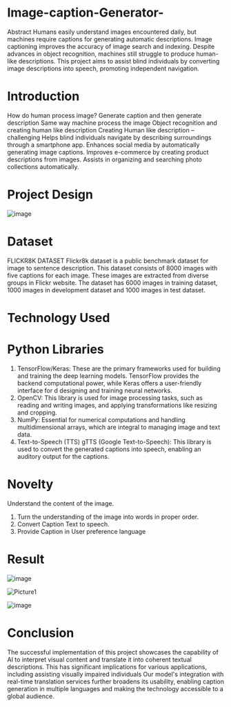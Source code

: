 # Image-caption-Generator-
Abstract
Humans easily understand images encountered daily, but machines require captions for generating automatic descriptions. Image captioning improves the accuracy of image search and indexing. Despite advances in object recognition, machines still struggle to produce human-like descriptions. This project aims to assist blind individuals by converting image descriptions into speech, promoting independent navigation.

# Introduction
How do human process image?
Generate caption and then generate description Same way machine process the image Object recognition and creating human like description
Creating Human like description – challenging
Helps blind individuals navigate by describing surroundings through a smartphone app.
Enhances social media by automatically generating image captions.
Improves e-commerce by creating product descriptions from images.
Assists in organizing and searching photo collections automatically.

# Project Design
![image](https://github.com/akansha-sharma-28/Image-caption-Generator-/assets/106007341/cf07bd7f-39f5-4f9b-b5ac-52822d293c8c)


# Dataset
FLICKR8K DATASET
Flickr8k dataset is a public benchmark dataset for image to sentence description. This dataset consists of 8000 images with five captions for each image. These images are extracted from diverse groups in Flickr website.
The dataset has 6000 images in training dataset, 1000 images in development dataset and 1000 images in test dataset.
# Technology Used
# Python Libraries
1. TensorFlow/Keras: These are the primary frameworks used for building and 
   training the deep learning models. TensorFlow provides the backend 
   computational power, while Keras offers a user-friendly interface for d 
   designing and training neural networks.
2. OpenCV: This library is used for image processing tasks, such as reading 
   and writing images, and applying transformations like resizing and 
   cropping.
3. NumPy: Essential for numerical computations and handling 
   multidimensional arrays, which are integral to managing image and text 
   data.
4. Text-to-Speech (TTS)
   gTTS (Google Text-to-Speech): This library is used to convert the 
   generated captions into speech, enabling an auditory output for the 
   captions.
# Novelty
Understand the content of the image.
1. Turn the understanding of the image into words in proper order.
2. Convert Caption Text to speech.
3. Provide Caption in User preference language

# Result
![image](https://github.com/akansha-sharma-28/Image-caption-Generator-/assets/106007341/e843249f-4bde-4e46-b6d5-713cb05c784d)

![Picture1](https://github.com/akansha-sharma-28/Image-caption-Generator-/assets/106007341/95e7fe84-b89b-427b-ab37-a9e32bf463dd)

![image](https://github.com/akansha-sharma-28/Image-caption-Generator-/assets/106007341/330c9b01-bbf1-4943-bea5-1b4bbfab8415)


# Conclusion
The successful implementation of this project showcases the capability of AI to interpret visual content and translate it into coherent textual descriptions. This has significant implications for various applications, including assisting visually impaired individuals
Our model's integration with real-time translation services further broadens its usability, enabling caption generation in multiple languages and making the technology accessible to a global audience. 

